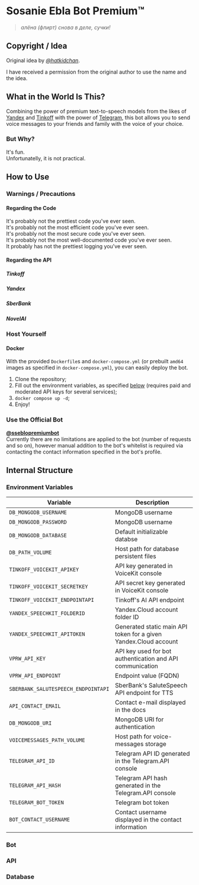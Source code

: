 # Sosanie Ebla Bot Premium™

> *алёна (флирт) снова в деле, сучки!*

## Copyright / Idea

Original idea by [*@hatkidchan*](https://hatkidchan.is-a.dev/).

I have received a permission from the original author to use the name and the idea.

## What in the World Is This?

Combining the power of premium text-to-speech models from the likes of [Yandex](https://cloud.yandex.ru/services/speechkit) and [Tinkoff](https://voicekit.tinkoff.ru/) with the power of [Telegram](https://telegram.org/), this bot allows you to send voice messages to your friends and family with the voice of your choice.

### But Why?

It's fun. \
Unfortunatelly, it is not practical.

## How to Use

### Warnings / Precautions

#### Regarding the Code

It's probably not the prettiest code you've ever seen. \
It's probably not the most efficient code you've ever seen. \
It's probably not the most secure code you've ever seen. \
It's probably not the most well-documented code you've ever seen. \
It probably has not the prettiest logging you've ever seen.

#### Regarding the API

##### Tinkoff

##### Yandex

##### SberBank

##### NovelAI

### Host Yourself

#### Docker

With the provided `Dockerfile`s and `docker-compose.yml` (or prebuilt `amd64` images as specified in `docker-compose.yml`), you can easily deploy the bot.

1. Clone the repository;
2. Fill out the environment variables, as specified [below](#environment-variables) (requires paid and moderated API keys for several services);
3. `docker compose up -d`;
4. Enjoy!

### Use the Official Bot

[**@sseblopremiumbot**](https://t.me/sseblopremiumbot) \
Currently there are no limitations are applied to the bot (number of requests and so on), however manual addition to the bot's whitelist is required via contacting the contact information specified in the bot's profile.

## Internal Structure

### Environment Variables

| Variable | Description |
| -------- | ----------- |
| `DB_MONGODB_USERNAME` | MongoDB username |
| `DB_MONGODB_PASSWORD` | MongoDB username |
| `DB_MONGODB_DATABASE` | Default initializable databse  |
| `DB_PATH_VOLUME` | Host path for database persistent files |
| `TINKOFF_VOICEKIT_APIKEY` | API key generated in VoiceKit console |
| `TINKOFF_VOICEKIT_SECRETKEY` | API secret key generated in VoiceKit console |
| `TINKOFF_VOICEKIT_ENDPOINTAPI` | Tinkoff's AI API endpoint |
| `YANDEX_SPEECHKIT_FOLDERID` | Yandex.Cloud account folder ID |
| `YANDEX_SPEECHKIT_APITOKEN` | Generated static main API token for a given Yandex.Cloud account |
| `VPRW_API_KEY` | API key used for bot authentication and API communication |
| `VPRW_API_ENDPOINT` | Endpoint value (FQDN) |
| `SBERBANK_SALUTESPEECH_ENDPOINTAPI` | SberBank's SaluteSpeech API endpoint for TTS |
| `API_CONTACT_EMAIL` | Contact e-mail displayed in the docs |
| `DB_MONGODB_URI` | MongoDB URI for authentication |
| `VOICEMESSAGES_PATH_VOLUME` | Host path for voice-messages storage |
| `TELEGRAM_API_ID` | Telegram API ID generated in the Telegram.API console |
| `TELEGRAM_API_HASH` | Telegram API hash generated in the Telegram.API console |
| `TELEGRAM_BOT_TOKEN` | Telegram bot token |
| `BOT_CONTACT_USERNAME` | Contact username displayed in the contact information |

### Bot

### API

### Database
